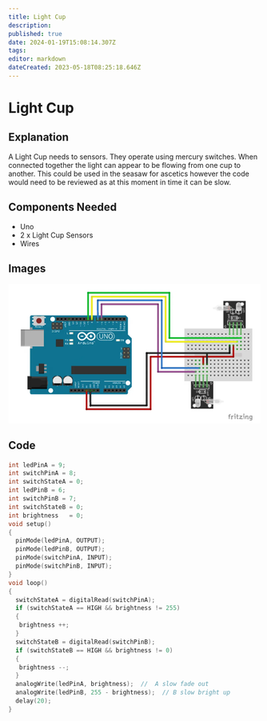 ```yaml
---
title: Light Cup
description: 
published: true
date: 2024-01-19T15:08:14.307Z
tags: 
editor: markdown
dateCreated: 2023-05-18T08:25:18.646Z
---
```


# Light Cup
## Explanation

A Light Cup needs to sensors. They operate using mercury switches. When connected together the light can appear to be flowing from one cup to another. This could be used in the seasaw for ascetics however the code would need to be reviewed as at this moment in time it can be slow.

## Components Needed
- Uno
- 2 x Light Cup Sensors
- Wires
## Images
![image_2023-05-18_092435922.png](/image_2023-05-18_092435922.png)
## Code

```C++
int ledPinA = 9;
int switchPinA = 8;
int switchStateA = 0;
int ledPinB = 6;
int switchPinB = 7;
int switchStateB = 0;
int brightness   = 0;
void setup() 
{
  pinMode(ledPinA, OUTPUT); 
  pinMode(ledPinB, OUTPUT);  
  pinMode(switchPinA, INPUT); 
  pinMode(switchPinB, INPUT);
}
void loop() 
{
  switchStateA = digitalRead(switchPinA);
  if (switchStateA == HIGH && brightness != 255)
  { 
   brightness ++;
  } 
  switchStateB = digitalRead(switchPinB);
  if (switchStateB == HIGH && brightness != 0)
  { 
   brightness --;
  } 
  analogWrite(ledPinA, brightness);  //  A slow fade out
  analogWrite(ledPinB, 255 - brightness);  // B slow bright up
  delay(20);
}
```